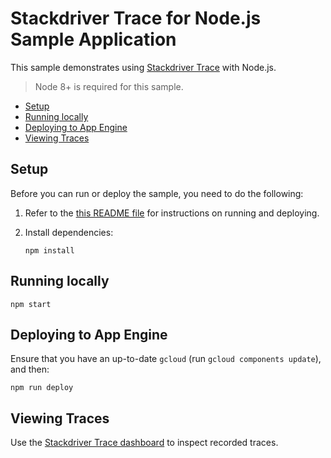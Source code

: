 # Stackdriver Trace for Node.js Sample Application

This sample demonstrates using [Stackdriver Trace][trace] with Node.js.

> Node 8+ is required for this sample.

* [Setup](#setup)
* [Running locally](#running-locally)
* [Deploying to App Engine](#deploying-to-app-engine)
* [Viewing Traces](#viewing-traces)

## Setup

Before you can run or deploy the sample, you need to do the following:

1.  Refer to the [this README file][readme] for instructions on
    running and deploying.
1.  Install dependencies:

        npm install

## Running locally

    npm start

## Deploying to App Engine

Ensure that you have an up-to-date `gcloud` (run `gcloud components update`), and then:

    npm run deploy

## Viewing Traces

Use the [Stackdriver Trace dashboard](https://console.cloud.google.com/traces/traces) to inspect recorded traces.

[trace]: https://cloud.google.com/trace/
[readme]: https://github.com/GoogleCloudPlatform/nodejs-docs-samples/blob/master/appengine/README.md

